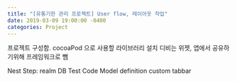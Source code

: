 ```yaml
---
title: "[유통기한 관리 프로젝트] User flow, 레이아웃 작업"
date: 2019-03-09 19:00:00 -0400
categories: Project
---
```




프로젝트 구성함.
cocoaPod 으로 사용할 라이브러리 설치
디비는 위젯, 앱에서 공유하기위해 프레임워크로 뺌


Nest Step:
realm DB Test Code
Model definition
custom tabbar
